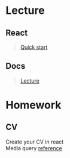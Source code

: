 # Lecture

## React

> [Quick start](https://react.dev/learn)

## Docs

> [Lecture](https://docs.google.com/document/d/1FIznsjczhBLCbcyB9BCwIZZRpmvoubP3mGjuP-oO-pM/edit?usp=sharing)

# Homework

## CV

Create your CV in react  
Media query [reference](https://www.w3schools.com/Css/css3_mediaqueries.asp)
